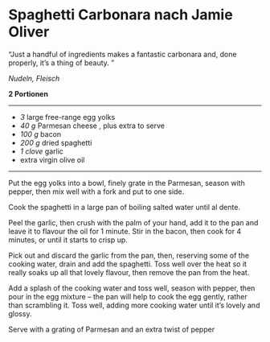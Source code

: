 # Spaghetti Carbonara nach Jamie Oliver

“Just a handful of ingredients makes a fantastic carbonara and, done properly, it’s a thing of beauty. ”

*Nudeln, Fleisch*

**2 Portionen**

---

- *3* large free-range egg yolks
- *40 g* Parmesan cheese , plus extra to serve
- *100 g* bacon
- *200 g* dried spaghetti
- *1 clove* garlic
- extra virgin olive oil

---

Put the egg yolks into a bowl, finely grate in the Parmesan, season with pepper, then mix well with a fork and put to one side.

Cook the spaghetti in a large pan of boiling salted water until al dente.

Peel the garlic, then crush with the palm of your hand, add it to the pan and leave it to flavour the oil for 1 minute. Stir in the bacon, then cook for 4 minutes, or until it starts to crisp up.

Pick out and discard the garlic from the pan, then, reserving some of the cooking water, drain and add the spaghetti. Toss well over the heat so it really soaks up all that lovely flavour, then remove the pan from the heat.

Add a splash of the cooking water and toss well, season with pepper, then pour in the egg mixture – the pan will help to cook the egg gently, rather than scrambling it. Toss well, adding more cooking water until it’s lovely and glossy.

Serve with a grating of Parmesan and an extra twist of pepper
